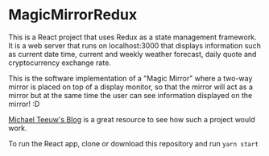 # MagicMirrorRedux

This is a React project that uses Redux as a state management framework. 
It is a web server that runs on localhost:3000 that displays information such as current date time, current and weekly weather forecast, daily quote and cryptocurrency exchange rate.

This is the software implementation of a "Magic Mirror" where a two-way mirror is placed on top of a display monitor, so that the mirror will act as a mirror but at the same time the user can see information displayed on the mirror! :D

[Michael Teeuw's Blog](http://michaelteeuw.nl/post/84026273526/and-there-it-is-the-end-result-of-the-magic) is a great resource to see how such a project would work.

To run the React app, clone or download this repository and run ```yarn start```

